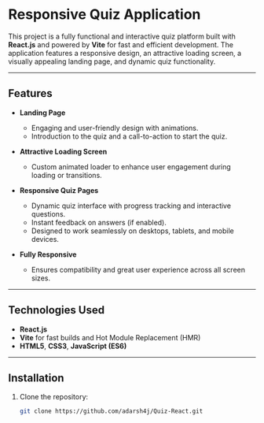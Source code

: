 # Responsive Quiz Application  

This project is a fully functional and interactive quiz platform built with **React.js** and powered by **Vite** for fast and efficient development. The application features a responsive design, an attractive loading screen, a visually appealing landing page, and dynamic quiz functionality.

---

## Features  

- **Landing Page**  
  - Engaging and user-friendly design with animations.  
  - Introduction to the quiz and a call-to-action to start the quiz.  

- **Attractive Loading Screen**  
  - Custom animated loader to enhance user engagement during loading or transitions.

- **Responsive Quiz Pages**  
  - Dynamic quiz interface with progress tracking and interactive questions.  
  - Instant feedback on answers (if enabled).  
  - Designed to work seamlessly on desktops, tablets, and mobile devices.

- **Fully Responsive**  
  - Ensures compatibility and great user experience across all screen sizes.

---

## Technologies Used  

- **React.js**  
- **Vite** for fast builds and Hot Module Replacement (HMR)  
- **HTML5**, **CSS3**, **JavaScript (ES6)**  

---

## Installation  

1. Clone the repository:  
   ```bash
   git clone https://github.com/adarsh4j/Quiz-React.git
